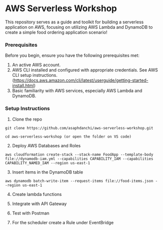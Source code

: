 # AWS Serverless Workshop
This repository serves as a guide and toolkit for building a serverless application on AWS, focusing on utilizing AWS Lambda and DynamoDB to create a simple food ordering application scenario!

### Prerequisites
Before you begin, ensure you have the following prerequisites met:

1. An active AWS account.
2. AWS CLI installed and configured with appropriate credentials. See AWS CLI setup instructions. (https://docs.aws.amazon.com/cli/latest/userguide/getting-started-install.html)
3. Basic familiarity with AWS services, especially AWS Lambda and DynamoDB.

### Setup Instructions

1. Clone the repo

```
git clone https://github.com/asaphdanchi/aws-serverless-workshop.git

cd aws-serverless-workshop (or open the folder on VS code)
```

2. Deploy AWS Databases and Roles
```
aws cloudformation create-stack --stack-name FoodApp --template-body file://dynamodb-iam.yml --capabilities CAPABILITY_IAM --capabilities CAPABILITY_NAMED_IAM --region us-east-1
```

3. Insert items in the DynamoDB table
```
aws dynamodb batch-write-item --request-items file://food-items.json --region us-east-1
```

4. Create lambda functions

5. Integrate with API Gateway

6. Test with Postman

7. For the scheduler create a Rule under EventBridge

